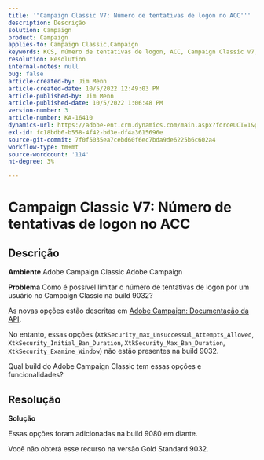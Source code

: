 ```yaml
---
title: '"Campaign Classic V7: Número de tentativas de logon no ACC'''
description: Descrição
solution: Campaign
product: Campaign
applies-to: Campaign Classic,Campaign
keywords: KCS, número de tentativas de logon, ACC, Campaign Classic V7, FAQ, Adobe Campaign Classic, Adobe Campaign
resolution: Resolution
internal-notes: null
bug: false
article-created-by: Jim Menn
article-created-date: 10/5/2022 12:49:03 PM
article-published-by: Jim Menn
article-published-date: 10/5/2022 1:06:48 PM
version-number: 3
article-number: KA-16410
dynamics-url: https://adobe-ent.crm.dynamics.com/main.aspx?forceUCI=1&pagetype=entityrecord&etn=knowledgearticle&id=ee011d13-ac44-ed11-bba1-000d3a3064b8
exl-id: fc18bdb6-b558-4f42-bd3e-df4a3615696e
source-git-commit: 7f0f5035ea7cebd60f6ec7bda9de6225b6c602a4
workflow-type: tm+mt
source-wordcount: '114'
ht-degree: 3%

---
```


# Campaign Classic V7: Número de tentativas de logon no ACC

## Descrição


<b>Ambiente</b>
Adobe Campaign Classic Adobe Campaign

<b>Problema</b>
Como é possível limitar o número de tentativas de logon por um usuário no Campaign Classic na build 9032?

As novas opções estão descritas em [Adobe Campaign: Documentação da API](https://experienceleague.adobe.com/developer/campaign-api/api/sm-session-Logon.html).

No entanto, essas opções (`XtkSecurity_max_Unsuccessul_Attempts_Allowed`, `XtkSecurity_Initial_Ban_Duration`, `XtkSecurity_Max_Ban_Duration`, `XtkSecurity_Examine_Window`) não estão presentes na build 9032.

Qual build do Adobe Campaign Classic tem essas opções e funcionalidades?


## Resolução


<b>Solução</b>

Essas opções foram adicionadas na build 9080 em diante.

Você não obterá esse recurso na versão Gold Standard 9032.
